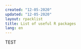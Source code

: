 ```yaml
---
created: "12-05-2020"
updated: "12-05-2020"
layout: rpacklist
title: List of useful R packages
lang: en
---
```


TEST
	
